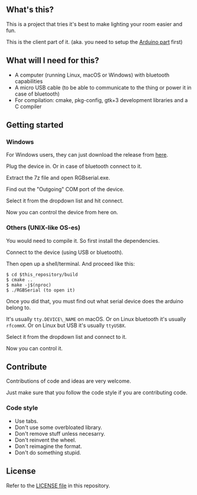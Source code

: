 ## What's this?

This is a project that tries it's best to make lighting your room easier and fun.

This is the client part of it. (aka. you need to setup the [Arduino part](https://github.com/nikp123/RGB-Serial-Arduino) first)


## What will I need for this?

 - A computer (running Linux, macOS or Windows) with bluetooth capabilities
 - A micro USB cable (to be able to communicate to the thing or power it in case of bluetooth)
 - For compilation: cmake, pkg-config, gtk+3 development libraries and a C compiler

## Getting started

### Windows

For Windows users, they can just download the release from [here](https://github.com/nikp123/RGB-Serial-Client/releases).

Plug the device in. Or in case of bluetooth connect to it.

Extract the 7z file and open RGBserial.exe.

Find out the "Outgoing" COM port of the device.

Select it from the dropdown list and hit connect.

Now you can control the device from here on.


### Others (UNIX-like OS-es)

You would need to compile it. So first install the dependencies.

Connect to the device (using USB or bluetooth).

Then open up a shell/terminal. And proceed like this:
```
$ cd $this_repository/build
$ cmake ..
$ make -j$(nproc)
$ ./RGBSerial (to open it)
```

Once you did that, you must find out what serial device does the arduino belong to.

It's usually ``tty.DEVICE\_NAME`` on macOS.
Or on Linux bluetooth it's usually ``rfcommX``.
Or on Linux but USB it's usually ``ttyUSBX``.

Select it from the dropdown list and connect to it.

Now you can control it.


## Contribute

Contributions of code and ideas are very welcome.

Just make sure that you follow the code style if you are contributing code.


### Code style

 - Use tabs.
 - Don't use some overbloated library.
 - Don't remove stuff unless necesarry.
 - Don't reinvent the wheel.
 - Don't reimagine the format.
 - Don't do something stupid.


## License

Refer to the [LICENSE file](/LICENSE) in this repository.

